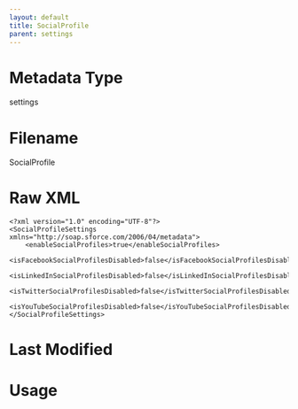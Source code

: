 ```yaml
---
layout: default
title: SocialProfile
parent: settings
---
```

# Metadata Type
settings


# Filename 
SocialProfile


# Raw XML
```
<?xml version="1.0" encoding="UTF-8"?>
<SocialProfileSettings xmlns="http://soap.sforce.com/2006/04/metadata">
    <enableSocialProfiles>true</enableSocialProfiles>
    <isFacebookSocialProfilesDisabled>false</isFacebookSocialProfilesDisabled>
    <isLinkedInSocialProfilesDisabled>false</isLinkedInSocialProfilesDisabled>
    <isTwitterSocialProfilesDisabled>false</isTwitterSocialProfilesDisabled>
    <isYouTubeSocialProfilesDisabled>false</isYouTubeSocialProfilesDisabled>
</SocialProfileSettings>
```


# Last Modified


# Usage
